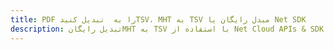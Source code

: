 ---title: PDF را به  تبدیل کنیدTSV، MHT به TSV مبدل رایگان یا Net SDKdescription: تبدیل رایگانMHT به TSV با استفاده از Net Cloud APIs & SDK همچنین اسناد PDF را در Cloud ایجاد، ویرایش و رندر کنید.---